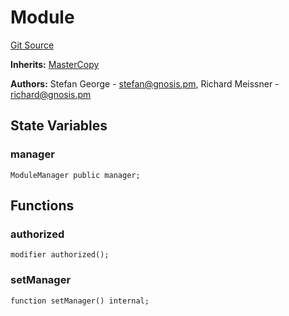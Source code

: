 # Module
[Git Source](https://github.com/TOKnetwork/contracts/blob/155f729fd8db0676297384375468d4d45b8aa44e/contracts/common/gnosis/GnosisSafe.sol)

**Inherits:**
[MasterCopy](/contracts/common/gnosis/GnosisSafe.sol/contract.MasterCopy.md)

**Authors:**
Stefan George - <stefan@gnosis.pm>, Richard Meissner - <richard@gnosis.pm>


## State Variables
### manager

```solidity
ModuleManager public manager;
```


## Functions
### authorized


```solidity
modifier authorized();
```

### setManager


```solidity
function setManager() internal;
```

